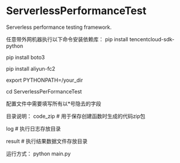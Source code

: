 # ServerlessPerformanceTest

Serverless performance testing framework.

任意带外网机器执行以下命令安装依赖库：
pip install tencentcloud-sdk-python

pip install boto3

pip install aliyun-fc2

export PYTHONPATH=/your_dir

cd ServerlessPerFormanceTest

配置文件中需要填写所有以\*号隐去的字段

目录说明：
code_zip # 用于保存创建函数时生成的代码zip包

log # 执行日志存放目录

result # 执行结果数据文件存放目录

运行方式：
python main.py

